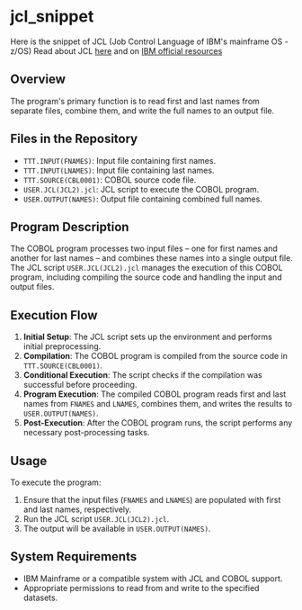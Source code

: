 # jcl_snippet
Here is the snippet of JCL (Job Control Language of IBM's mainframe OS - z/OS)
Read about JCL [here]([url](https://en.wikipedia.org/wiki/Job_Control_Language)) and on [IBM official resources]([url](https://www.ibm.com/docs/en/zos-basic-skills?topic=sdsf-what-is-jcl))

## Overview
 The program's primary function is to read first and last names from separate files, combine them, and write the full names to an output file.

## Files in the Repository
- `TTT.INPUT(FNAMES)`: Input file containing first names.
- `TTT.INPUT(LNAMES)`: Input file containing last names.
- `TTT.SOURCE(CBL0001)`: COBOL source code file.
- `USER.JCL(JCL2).jcl`: JCL script to execute the COBOL program.
- `USER.OUTPUT(NAMES)`: Output file containing combined full names.

## Program Description
The COBOL program processes two input files – one for first names and another for last names – and combines these names into a single output file. The JCL script `USER.JCL(JCL2).jcl` manages the execution of this COBOL program, including compiling the source code and handling the input and output files.

## Execution Flow
1. **Initial Setup**: The JCL script sets up the environment and performs initial preprocessing.
2. **Compilation**: The COBOL program is compiled from the source code in `TTT.SOURCE(CBL0001)`.
3. **Conditional Execution**: The script checks if the compilation was successful before proceeding.
4. **Program Execution**: The compiled COBOL program reads first and last names from `FNAMES` and `LNAMES`, combines them, and writes the results to `USER.OUTPUT(NAMES)`.
5. **Post-Execution**: After the COBOL program runs, the script performs any necessary post-processing tasks.

## Usage
To execute the program:
1. Ensure that the input files (`FNAMES` and `LNAMES`) are populated with first and last names, respectively.
2. Run the JCL script `USER.JCL(JCL2).jcl`.
3. The output will be available in `USER.OUTPUT(NAMES)`.

## System Requirements
- IBM Mainframe or a compatible system with JCL and COBOL support.
- Appropriate permissions to read from and write to the specified datasets.

